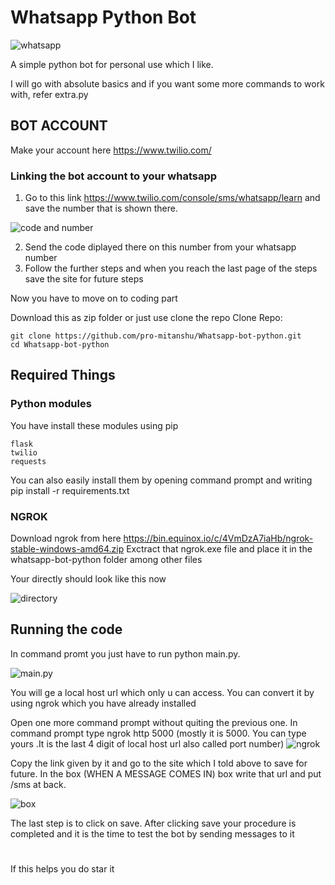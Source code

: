 # Whatsapp Python Bot
![whatsapp](https://twilio-cms-prod.s3.amazonaws.com/images/uDU_MWBJHg-z8j5Jzymi03iLb6dQC_iUsBF1qtRxPfzyPx.width-808.jpg)

A simple python bot for personal use which I like.


I will go with absolute basics and if you want some more commands to work with, refer extra.py


## BOT ACCOUNT

Make your account here https://www.twilio.com/

### Linking the bot account to your whatsapp

1. Go to this link https://www.twilio.com/console/sms/whatsapp/learn and save the number that is shown there.

![code and number](https://i.ibb.co/VtwSPQq/first.png)

2. Send the code diplayed there on this number from your whatsapp number 
3. Follow the further steps and when you reach the last page of the steps save the site for future steps

Now you have to move on to coding part



Download this as zip folder or just use clone the repo
Clone Repo:
```
git clone https://github.com/pro-mitanshu/Whatsapp-bot-python.git
cd Whatsapp-bot-python
````
## Required Things

### Python modules
You have install these modules using pip
```
flask
twilio
requests
```

You can also easily install them by opening command prompt and writing pip install -r requirements.txt

### NGROK
Download ngrok from here https://bin.equinox.io/c/4VmDzA7iaHb/ngrok-stable-windows-amd64.zip 
Exctract that ngrok.exe file and place it in the whatsapp-bot-python folder among other files

Your directly should look like this now

![directory](https://i.ibb.co/L14DSqC/dir.png)


## Running the code

In command promt you just have to run python main.py.

![main.py](https://i.ibb.co/NFvjZ3t/black.png)

You will ge a local host url which only u can access.
You can convert it by using ngrok which you have already installed

Open one more command prompt without quiting the previous one.
In command prompt type ngrok http 5000 (mostly it is 5000. You can type yours .It is the last 4 digit of local host url also called port number)
![ngrok](https://i.ibb.co/nn48Fcq/ngrokf.jpg)

Copy the link given by it and go to the site which I told above to save for future.
In the box (WHEN A MESSAGE COMES IN) box write that url and put /sms at back.

![box](https://i.ibb.co/8mQRNRk/box.png)

The last step is to click on save.
After clicking save your procedure is completed and it is the time to test the bot by sending messages to it


#
If this helps you do star it



